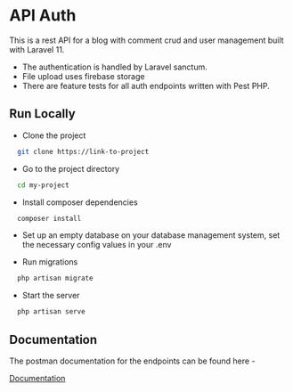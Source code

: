 
# API Auth

This is a rest API for a blog with comment crud and user management built with Laravel 11.

- The authentication is handled by Laravel sanctum.
- File upload uses firebase storage
- There are feature tests for all auth endpoints written with Pest PHP.

## Run Locally

- Clone the project

```bash
  git clone https://link-to-project
```

- Go to the project directory

```bash
  cd my-project
```

- Install composer dependencies

```bash
  composer install
```
- Set up an empty database on your database management system, set the necessary config values in your .env

- Run migrations

```bash
  php artisan migrate
```

- Start the server

```bash
  php artisan serve
```


## Documentation
The postman documentation for the endpoints can be found here - 

[Documentation](https://documenter.getpostman.com/view/18515005/2sA3BkdtZu)

